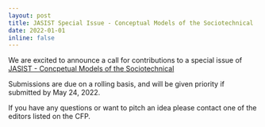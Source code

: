 ```yaml
---
layout: post
title: JASIST Special Issue - Conceptual Models of the Sociotechnical
date: 2022-01-01
inline: false
--- 
```


We are excited to announce a call for contributions to a special issue of [JASIST - Concpetual Models of the Sociotechnical](https://www.asist.org/2022/02/11/jasist-call-for-papers-special-issue-on-conceptual-models-of-the-sociotechnical/)

Submissions are due on a rolling basis, and will be given priority if submitted by May 24, 2022. 

If you have any questions or want to pitch an idea please contact one of the editors listed on the CFP. 
